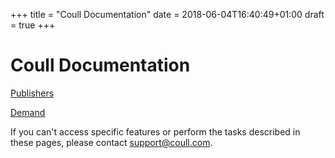 +++
title = "Coull Documentation"
date = 2018-06-04T16:40:49+01:00
draft = true
+++

# Coull Documentation

[Publishers](publishers/index.md)

[Demand](demand/index.md)

If you can't access specific features or perform the tasks described in these pages, please contact [support@coull.com](mailto:support@coull.com).
